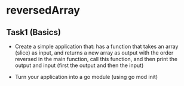 # reversedArray
 
## Task1 (Basics)

- Create a simple application that:
	has a function that takes an array (slice) as input, and returns a new array as output with the order reversed
	in the main function, call this function, and then print the output and input (first the output and then the input)

- Turn your application into a go module (using go mod init)
